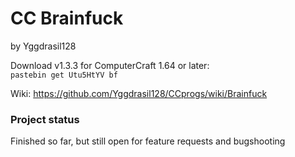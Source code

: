 # CC Brainfuck
by Yggdrasil128

Download v1.3.3 for ComputerCraft 1.64 or later:  
`pastebin get Utu5HtYV bf`

Wiki: https://github.com/Yggdrasil128/CCprogs/wiki/Brainfuck

### Project status
Finished so far, but still open for feature requests and bugshooting
